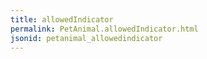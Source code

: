 ```yaml
---
title: allowedIndicator
permalink: PetAnimal.allowedIndicator.html
jsonid: petanimal_allowedindicator
---
```


